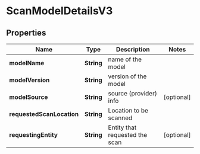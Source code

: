 

# ScanModelDetailsV3


## Properties

| Name | Type | Description | Notes |
|------------ | ------------- | ------------- | -------------|
|**modelName** | **String** | name of the model |  |
|**modelVersion** | **String** | version of the model |  |
|**modelSource** | **String** | source (provider) info |  [optional] |
|**requestedScanLocation** | **String** | Location to be scanned |  |
|**requestingEntity** | **String** | Entity that requested the scan |  [optional] |



